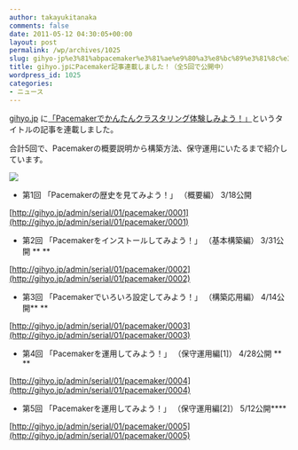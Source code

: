 ```yaml
---
author: takayukitanaka
comments: false
date: 2011-05-12 04:30:05+00:00
layout: post
permalink: /wp/archives/1025
slug: gihyo-jp%e3%81%abpacemaker%e3%81%ae%e9%80%a3%e8%bc%89%e3%81%8c%e3%81%af%e3%81%98%e3%81%be%e3%82%8a%e3%81%be%e3%81%97%e3%81%9f
title: gihyo.jpにPacemaker記事連載しました！（全5回で公開中）
wordpress_id: 1025
categories:
- ニュース
---
```


[gihyo.jp](http://gihyo.jp/) に[「Pacemakerでかんたんクラスタリング体験しみよう！」](http://gihyo.jp/admin/serial/01/pacemaker)というタイトルの記事を連載しました。

合計5回で、Pacemakerの概要説明から構築方法、保守運用にいたるまで紹介しています。

[![](/assets/images/wp-content/pm003.png)](http://gihyo.jp/admin/serial/01/pacemaker)

  


  


  


  




	
  * 第1回 「Pacemakerの歴史を見てみよう！」 （概要編） 3/18公開




[http://gihyo.jp/admin/serial/01/pacemaker/0001](http://gihyo.jp/admin/serial/01/pacemaker/0001)






	
  * 第2回 「Pacemakerをインストールしてみよう！」 （基本構築編） 3/31公開 ** **




[http://gihyo.jp/admin/serial/01/pacemaker/0002](http://gihyo.jp/admin/serial/01/pacemaker/0002)






	
  * 第3回 「Pacemakerでいろいろ設定してみよう！」 （構築応用編） 4/14公開** **




[http://gihyo.jp/admin/serial/01/pacemaker/0003](http://gihyo.jp/admin/serial/01/pacemaker/0003)






	
  * 第4回 「Pacemakerを運用してみよう！」 （保守運用編[1]） 4/28公開 ** **




[http://gihyo.jp/admin/serial/01/pacemaker/0004](http://gihyo.jp/admin/serial/01/pacemaker/0004)






	
  * 第5回 「Pacemakerを運用してみよう！」 （保守運用編[2]） 5/12公開****




[http://gihyo.jp/admin/serial/01/pacemaker/0005](http://gihyo.jp/admin/serial/01/pacemaker/0005)

